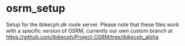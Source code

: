 osrm_setup
===================

Setup for the ibikecph.dk route server. Please note that these files work with a specific version of OSRM, currently our own custom branch at https://github.com/ibikecph/Project-OSRM/tree/ibikecph_alpha.
